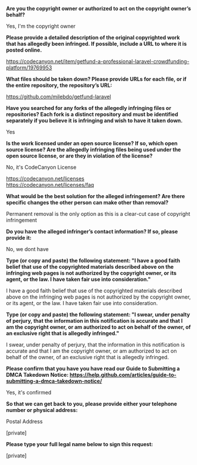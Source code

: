 **Are you the copyright owner or authorized to act on the copyright owner’s behalf?**

Yes, I'm the copyright owner

**Please provide a detailed description of the original copyrighted work that has allegedly been infringed. If possible, include a URL to where it is posted online.**

https://codecanyon.net/item/getfund-a-professional-laravel-crowdfunding-platform/19769953

**What files should be taken down? Please provide URLs for each file, or if the entire repository, the repository’s URL:**

https://github.com/milebdo/getfund-laravel

**Have you searched for any forks of the allegedly infringing files or repositories? Each fork is a distinct repository and must be identified separately if you believe it is infringing and wish to have it taken down.**

Yes

**Is the work licensed under an open source license? If so, which open source license? Are the allegedly infringing files being used under the open source license, or are they in violation of the license?**

No, it's CodeCanyon License

https://codecanyon.net/licenses  
https://codecanyon.net/licenses/faq

**What would be the best solution for the alleged infringement? Are there specific changes the other person can make other than removal?**

Permanent removal is the only option as this is a clear-cut case of copyright infringement

**Do you have the alleged infringer’s contact information? If so, please provide it:**

No, we dont have

**Type (or copy and paste) the following statement: "I have a good faith belief that use of the copyrighted materials described above on the infringing web pages is not authorized by the copyright owner, or its agent, or the law. I have taken fair use into consideration."**

I have a good faith belief that use of the copyrighted materials described above on the infringing web pages is not authorized by the copyright owner, or its agent, or the law. I have taken fair use into consideration.

**Type (or copy and paste) the following statement: "I swear, under penalty of perjury, that the information in this notification is accurate and that I am the copyright owner, or am authorized to act on behalf of the owner, of an exclusive right that is allegedly infringed."**

I swear, under penalty of perjury, that the information in this notification is accurate and that I am the copyright owner, or am authorized to act on behalf of the owner, of an exclusive right that is allegedly infringed.

**Please confirm that you have you have read our Guide to Submitting a DMCA Takedown Notice: https://help.github.com/articles/guide-to-submitting-a-dmca-takedown-notice/**

Yes, it's confirmed

**So that we can get back to you, please provide either your telephone number or physical address:**

Postal Address

[private]

**Please type your full legal name below to sign this request:**

[private]
